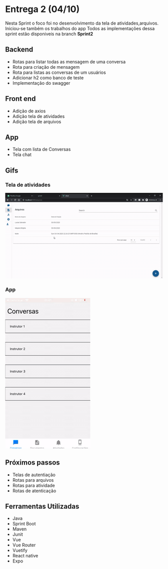 # Entrega 2 (04/10)

Nesta Sprint o foco foi no desenvolvimento da tela de atividades,arquivos. Iniciou-se também os trabalhos do app
Todos as implementações dessa sprint estão disponiveis na branch **Sprint2**

## Backend

- Rotas para listar todas as mensagem de uma conversa
- Rota para criação de mensagem
- Rota para listas as conversas de um usuários
- Adicionar h2 como banco de teste
- Implementação do swagger

## Front end

- Adição de axios
- Adição tela de atividades
- Adição tela de arquivos

## App

- Tela com lista de Conversas
- Tela chat

## Gifs
### Tela de atividades
<img src="atividades1.gif" alt="Gif da Tela de atividades" />

### App
<img src="app1.gif" alt="Gif do app" />

## Próximos passos

- Telas de autentiação
- Rotas para arquivos
- Rotas para atividade
- Rotas de atenticação

## Ferramentas Utilizadas

- Java
- Sprint Boot
- Maven
- Junit
- Vue
- Vue Router
- Vuetify
- React native
- Expo